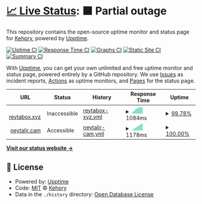 # [📈 Live Status](https://Kehpry.github.io/phishcheck): <!--live status--> **🟧 Partial outage**

This repository contains the open-source uptime monitor and status page for [Kehpry](https://Kehpry.github.io/phishcheck), powered by [Upptime](https://github.com/upptime/upptime).

[![Uptime CI](https://github.com/Kehpry/phishcheck/workflows/Uptime%20CI/badge.svg)](https://github.com/Kehpry/phishcheck/actions?query=workflow%3A%22Uptime+CI%22)
[![Response Time CI](https://github.com/Kehpry/phishcheck/workflows/Response%20Time%20CI/badge.svg)](https://github.com/Kehpry/phishcheck/actions?query=workflow%3A%22Response+Time+CI%22)
[![Graphs CI](https://github.com/Kehpry/phishcheck/workflows/Graphs%20CI/badge.svg)](https://github.com/Kehpry/phishcheck/actions?query=workflow%3A%22Graphs+CI%22)
[![Static Site CI](https://github.com/Kehpry/phishcheck/workflows/Static%20Site%20CI/badge.svg)](https://github.com/Kehpry/phishcheck/actions?query=workflow%3A%22Static+Site+CI%22)
[![Summary CI](https://github.com/Kehpry/phishcheck/workflows/Summary%20CI/badge.svg)](https://github.com/Kehpry/phishcheck/actions?query=workflow%3A%22Summary+CI%22)

With [Upptime](https://upptime.js.org), you can get your own unlimited and free uptime monitor and status page, powered entirely by a GitHub repository. We use [Issues](https://github.com/Kehpry/phishcheck/issues) as incident reports, [Actions](https://github.com/Kehpry/phishcheck/actions) as uptime monitors, and [Pages](https://Kehpry.github.io/phishcheck) for the status page.

<!--start: status pages-->
<!-- This summary is generated by Upptime (https://github.com/upptime/upptime) -->
<!-- Do not edit this manually, your changes will be overwritten -->
<!-- prettier-ignore -->
| URL | Status | History | Response Time | Uptime |
| --- | ------ | ------- | ------------- | ------ |
| <img alt="" src="https://favicons.githubusercontent.com/www.reytabox.xyz" height="13"> [reytabox.xyz](https://www.reytabox.xyz/) | Inaccessible | [reytabox-xyz.yml](https://github.com/Kehpry/phishcheck/commits/HEAD/history/reytabox-xyz.yml) | <details><summary><img alt="Response time graph" src="./graphs/reytabox-xyz/response-time-week.png" height="20"> 1084ms</summary><br><a href="https://phishcheck.dofhelp.fr/history/reytabox-xyz"><img alt="Response time 1084" src="https://img.shields.io/endpoint?url=https%3A%2F%2Fraw.githubusercontent.com%2FKehpry%2Fphishcheck%2FHEAD%2Fapi%2Freytabox-xyz%2Fresponse-time.json"></a><br><a href="https://phishcheck.dofhelp.fr/history/reytabox-xyz"><img alt="24-hour response time 1084" src="https://img.shields.io/endpoint?url=https%3A%2F%2Fraw.githubusercontent.com%2FKehpry%2Fphishcheck%2FHEAD%2Fapi%2Freytabox-xyz%2Fresponse-time-day.json"></a><br><a href="https://phishcheck.dofhelp.fr/history/reytabox-xyz"><img alt="7-day response time 1084" src="https://img.shields.io/endpoint?url=https%3A%2F%2Fraw.githubusercontent.com%2FKehpry%2Fphishcheck%2FHEAD%2Fapi%2Freytabox-xyz%2Fresponse-time-week.json"></a><br><a href="https://phishcheck.dofhelp.fr/history/reytabox-xyz"><img alt="30-day response time 1084" src="https://img.shields.io/endpoint?url=https%3A%2F%2Fraw.githubusercontent.com%2FKehpry%2Fphishcheck%2FHEAD%2Fapi%2Freytabox-xyz%2Fresponse-time-month.json"></a><br><a href="https://phishcheck.dofhelp.fr/history/reytabox-xyz"><img alt="1-year response time 1084" src="https://img.shields.io/endpoint?url=https%3A%2F%2Fraw.githubusercontent.com%2FKehpry%2Fphishcheck%2FHEAD%2Fapi%2Freytabox-xyz%2Fresponse-time-year.json"></a></details> | <details><summary><a href="https://phishcheck.dofhelp.fr/history/reytabox-xyz">99.78%</a></summary><a href="https://phishcheck.dofhelp.fr/history/reytabox-xyz"><img alt="All-time uptime 99.78%" src="https://img.shields.io/endpoint?url=https%3A%2F%2Fraw.githubusercontent.com%2FKehpry%2Fphishcheck%2FHEAD%2Fapi%2Freytabox-xyz%2Fuptime.json"></a><br><a href="https://phishcheck.dofhelp.fr/history/reytabox-xyz"><img alt="24-hour uptime 99.78%" src="https://img.shields.io/endpoint?url=https%3A%2F%2Fraw.githubusercontent.com%2FKehpry%2Fphishcheck%2FHEAD%2Fapi%2Freytabox-xyz%2Fuptime-day.json"></a><br><a href="https://phishcheck.dofhelp.fr/history/reytabox-xyz"><img alt="7-day uptime 99.78%" src="https://img.shields.io/endpoint?url=https%3A%2F%2Fraw.githubusercontent.com%2FKehpry%2Fphishcheck%2FHEAD%2Fapi%2Freytabox-xyz%2Fuptime-week.json"></a><br><a href="https://phishcheck.dofhelp.fr/history/reytabox-xyz"><img alt="30-day uptime 99.78%" src="https://img.shields.io/endpoint?url=https%3A%2F%2Fraw.githubusercontent.com%2FKehpry%2Fphishcheck%2FHEAD%2Fapi%2Freytabox-xyz%2Fuptime-month.json"></a><br><a href="https://phishcheck.dofhelp.fr/history/reytabox-xyz"><img alt="1-year uptime 99.78%" src="https://img.shields.io/endpoint?url=https%3A%2F%2Fraw.githubusercontent.com%2FKehpry%2Fphishcheck%2FHEAD%2Fapi%2Freytabox-xyz%2Fuptime-year.json"></a></details>
| <img alt="" src="https://favicons.githubusercontent.com/neytalir.cam" height="13"> [neytalir.cam](https://neytalir.cam/) | Accessible | [neytalir-cam.yml](https://github.com/Kehpry/phishcheck/commits/HEAD/history/neytalir-cam.yml) | <details><summary><img alt="Response time graph" src="./graphs/neytalir-cam/response-time-week.png" height="20"> 1178ms</summary><br><a href="https://phishcheck.dofhelp.fr/history/neytalir-cam"><img alt="Response time 1178" src="https://img.shields.io/endpoint?url=https%3A%2F%2Fraw.githubusercontent.com%2FKehpry%2Fphishcheck%2FHEAD%2Fapi%2Fneytalir-cam%2Fresponse-time.json"></a><br><a href="https://phishcheck.dofhelp.fr/history/neytalir-cam"><img alt="24-hour response time 1178" src="https://img.shields.io/endpoint?url=https%3A%2F%2Fraw.githubusercontent.com%2FKehpry%2Fphishcheck%2FHEAD%2Fapi%2Fneytalir-cam%2Fresponse-time-day.json"></a><br><a href="https://phishcheck.dofhelp.fr/history/neytalir-cam"><img alt="7-day response time 1178" src="https://img.shields.io/endpoint?url=https%3A%2F%2Fraw.githubusercontent.com%2FKehpry%2Fphishcheck%2FHEAD%2Fapi%2Fneytalir-cam%2Fresponse-time-week.json"></a><br><a href="https://phishcheck.dofhelp.fr/history/neytalir-cam"><img alt="30-day response time 1178" src="https://img.shields.io/endpoint?url=https%3A%2F%2Fraw.githubusercontent.com%2FKehpry%2Fphishcheck%2FHEAD%2Fapi%2Fneytalir-cam%2Fresponse-time-month.json"></a><br><a href="https://phishcheck.dofhelp.fr/history/neytalir-cam"><img alt="1-year response time 1178" src="https://img.shields.io/endpoint?url=https%3A%2F%2Fraw.githubusercontent.com%2FKehpry%2Fphishcheck%2FHEAD%2Fapi%2Fneytalir-cam%2Fresponse-time-year.json"></a></details> | <details><summary><a href="https://phishcheck.dofhelp.fr/history/neytalir-cam">100.00%</a></summary><a href="https://phishcheck.dofhelp.fr/history/neytalir-cam"><img alt="All-time uptime 100.00%" src="https://img.shields.io/endpoint?url=https%3A%2F%2Fraw.githubusercontent.com%2FKehpry%2Fphishcheck%2FHEAD%2Fapi%2Fneytalir-cam%2Fuptime.json"></a><br><a href="https://phishcheck.dofhelp.fr/history/neytalir-cam"><img alt="24-hour uptime 100.00%" src="https://img.shields.io/endpoint?url=https%3A%2F%2Fraw.githubusercontent.com%2FKehpry%2Fphishcheck%2FHEAD%2Fapi%2Fneytalir-cam%2Fuptime-day.json"></a><br><a href="https://phishcheck.dofhelp.fr/history/neytalir-cam"><img alt="7-day uptime 100.00%" src="https://img.shields.io/endpoint?url=https%3A%2F%2Fraw.githubusercontent.com%2FKehpry%2Fphishcheck%2FHEAD%2Fapi%2Fneytalir-cam%2Fuptime-week.json"></a><br><a href="https://phishcheck.dofhelp.fr/history/neytalir-cam"><img alt="30-day uptime 100.00%" src="https://img.shields.io/endpoint?url=https%3A%2F%2Fraw.githubusercontent.com%2FKehpry%2Fphishcheck%2FHEAD%2Fapi%2Fneytalir-cam%2Fuptime-month.json"></a><br><a href="https://phishcheck.dofhelp.fr/history/neytalir-cam"><img alt="1-year uptime 100.00%" src="https://img.shields.io/endpoint?url=https%3A%2F%2Fraw.githubusercontent.com%2FKehpry%2Fphishcheck%2FHEAD%2Fapi%2Fneytalir-cam%2Fuptime-year.json"></a></details>

<!--end: status pages-->

[**Visit our status website →**](https://Kehpry.github.io/phishcheck)

## 📄 License

- Powered by: [Upptime](https://github.com/upptime/upptime)
- Code: [MIT](./LICENSE) © [Kehpry](https://Kehpry.github.io/phishcheck)
- Data in the `./history` directory: [Open Database License](https://opendatacommons.org/licenses/odbl/1-0/)
